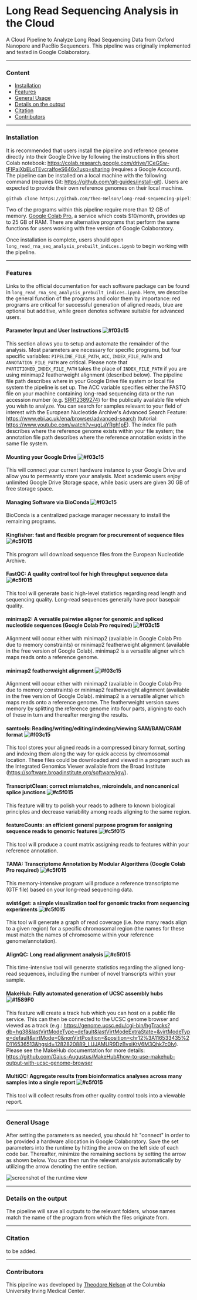 # Long Read Sequencing Analysis in the Cloud  

A Cloud Pipeline to Analyze Long Read Sequencing Data from Oxford Nanopore and PacBio Sequencers. This pipeline was originally implemented and tested in Google Colaboratory.

---

### Content

  - [Installation](#installation)
  - [Features](#features)
  - [General Usage](#general-usage)
  - [Details on the output](#details-on-the-output)
  - [Citation](#citation)
  - [Contributors](#contributors)

---

### Installation

It is recommended that users install the pipeline and reference genome directly into their Google Drive by following the instructions in this short Colab notebook: https://colab.research.google.com/drive/1CeGSw-tFIPaiXbELoTEvcraIfoeS646x?usp=sharing (requires a Google Account). The pipeline can be installed on a local machine with the following command (requires Git: https://github.com/git-guides/install-git). Users are expected to provide their own reference genomes on their local machine. 
```bash
github clone https://github.com/Theo-Nelson/long-read-sequencing-pipeline
```

Two of the programs within this pipeline require more than 12 GB of memory. [Google Colab Pro](https://colab.research.google.com/signup), a service which costs $10/month, provides up to 25 GB of RAM. There are alternative programs that perform the same functions for users working with free version of Google Colaboratory.  

Once installation is complete, users should open ```long_read_rna_seq_analysis_prebuilt_indices.ipynb``` to begin working with the pipeline.

---

### Features

Links to the official documentation for each software package can be found in ```long_read_rna_seq_analysis_prebuilt_indices.ipynb```. Here, we describe the general function of the programs and color them by importance: red programs are critical for successful generation of aligned reads, blue are optional but additive, while green denotes software suitable for advanced users. 

#### Parameter Input and User Instructions ![#f03c15](https://via.placeholder.com/15/f03c15/000000?text=+)
This section allows you to setup and automate the remainder of the analysis. Most parameters are necessary for specific programs, but four specific variables: ```PIPELINE_FILE_PATH```, ```ACC```, ```INDEX_FILE_PATH``` and ```ANNOTATION_FILE_PATH``` are critical. Please note that ```PARTITIONED_INDEX_FILE_PATH``` takes the place of ```INDEX_FILE_PATH``` if you are using minimap2 featherweight alignment (described below). The pipeline file path describes where in your Google Drive file system or local file system the pipeline is set up. The ACC variable specifies either the FASTQ file on your machine containing long-read sequencing data or the run accession number (e.g. [SRR12389274](https://www.ebi.ac.uk/ena/browser/view/SRR12389274)) for the publically available file which you wish to analyze. You can search for samples relevant to your field of interest with the European Nucleotide Archive's Advanced Search Feature: https://www.ebi.ac.uk/ena/browser/advanced-search (tutorial: https://www.youtube.com/watch?v=ugLaYRgh1pE). The index file path describes where the reference genome exists within your file system; the annotation file path describes where the reference annotation exists in the same file system. 

#### Mounting your Google Drive ![#f03c15](https://via.placeholder.com/15/f03c15/000000?text=+)
This will connect your current hardware instance to your Google Drive and allow you to permeantly store your analysis. Most academic users enjoy unlimited Google Drive Storage space, while basic users are given 30 GB of free storage space.

#### Managing Software via BioConda ![#f03c15](https://via.placeholder.com/15/f03c15/000000?text=+)
BioConda is a centralized package manager necessary to install the remaining programs. 

#### Kingfisher: fast and flexible program for procurement of sequence files ![#c5f015](https://via.placeholder.com/15/c5f015/000000?text=+)
This program will download sequence files from the European Nucleotide Archive. 

#### FastQC: A quality control tool for high throughput sequence data ![#c5f015](https://via.placeholder.com/15/c5f015/000000?text=+)
This tool will generate basic high-level statistics regarding read length and sequencing quality. Long-read sequences generally have poor basepair quality. 

#### minimap2: A versatile pairwise aligner for genomic and spliced nucleotide sequences (Google Colab Pro required) ![#f03c15](https://via.placeholder.com/15/f03c15/000000?text=+)
Alignment will occur either with minimap2 (available in Google Colab Pro due to memory constraints) or minimap2 featherweight alignment (available in the free version of Google Colab). minimap2 is a versatile aligner which maps reads onto a reference genome. 

#### minimap2 featherweight alignment ![#f03c15](https://via.placeholder.com/15/f03c15/000000?text=+)
Alignment will occur either with minimap2 (available in Google Colab Pro due to memory constraints) or minimap2 featherweight alignment (available in the free version of Google Colab). minimap2 is a versatile aligner which maps reads onto a reference genome. The featherweight version saves memory by splitting the reference genome into four parts, aligning to each of these in turn and thereafter merging the results. 

#### samtools: Reading/writing/editing/indexing/viewing SAM/BAM/CRAM format ![#f03c15](https://via.placeholder.com/15/f03c15/000000?text=+)
This tool stores your aligned reads in a compressed binary format, sorting and indexing them along the way for quick access by chromosomal location. These files could be downloaded and viewed in a program such as the Integrated Genomics Viewer available from the Broad Institute (https://software.broadinstitute.org/software/igv/). 

#### TranscriptClean: correct mismatches, microindels, and noncanonical splice junctions ![#c5f015](https://via.placeholder.com/15/c5f015/000000?text=+)
This feature will try to polish your reads to adhere to known biological principles and decrease variability among reads aligning to the same region.  

#### featureCounts: an efficient general purpose program for assigning sequence reads to genomic features ![#c5f015](https://via.placeholder.com/15/c5f015/000000?text=+)
This tool will produce a count matrix assigning reads to features within your reference annotation. 

#### TAMA: Transcriptome Annotation by Modular Algorithms (Google Colab Pro required) ![#c5f015](https://via.placeholder.com/15/c5f015/000000?text=+)
This memory-intensive program will produce a reference transcriptome (GTF file) based on your long-read sequencing data. 

#### svist4get: a simple visualization tool for genomic tracks from sequencing experiments ![#c5f015](https://via.placeholder.com/15/c5f015/000000?text=+)
This tool will generate a graph of read coverage (i.e. how many reads align to a given region) for a specific chromosomal region (the names for these must match the names of chromosome within your reference genome/annotation). 

#### AlignQC: Long read alignment analysis ![#c5f015](https://via.placeholder.com/15/c5f015/000000?text=+)
This time-intensive tool will generate statistics regarding the aligned long-read sequences, including the number of novel transcripts within your sample.  

#### MakeHub: Fully automated generation of UCSC assembly hubs ![#1589F0](https://via.placeholder.com/15/1589F0/000000?text=+)
This feature will create a track hub which you can host on a public file service. This can then be connected to the UCSC genome browser and viewed as a track (e.g.: https://genome.ucsc.edu/cgi-bin/hgTracks?db=hg38&lastVirtModeType=default&lastVirtModeExtraState=&virtModeType=default&virtMode=0&nonVirtPosition=&position=chr12%3A116533435%2D116536513&hgsid=1282820889_LUJAMUR9DzBvxiKtV6M3Qhk7c0Iv). Please see the MakeHub documentation for more details: https://github.com/Gaius-Augustus/MakeHub#how-to-use-makehub-output-with-ucsc-genome-browser

#### MultiQC: Aggregate results from bioinformatics analyses across many samples into a single report ![#c5f015](https://via.placeholder.com/15/c5f015/000000?text=+)
This tool will collect results from other quality control tools into a viewable report.

---

### General Usage 

After setting the parameters as needed, you should hit "connect" in order to be provided a hardware allocation in Google Colaboratory. Save the set parameters into the runtime by hitting the arrow on the left side of each code bar. Thereafter, minimize the remaining sections by setting the arrow as shown below. You can then run the relevant analysis automatically by utilizing the arrow denoting the entire section. 

![screenshot of the runtime view](https://u.cubeupload.com/MakeTheBrainHappy/ScreenShot20220214at.png)

---

### Details on the output 

The pipeline will save all outputs to the relevant folders, whose names match the name of the program from which the files originate from. 

---

### Citation

to be added.

---

### Contributors

This pipeline was developed by [Theodore Nelson](https://github.com/Theo-Nelson) at the Columbia University Irving Medical Center. 
